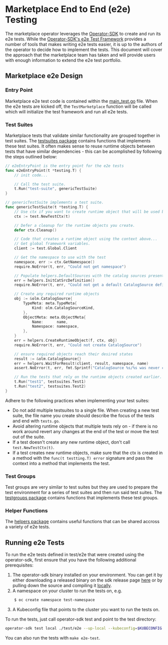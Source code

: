 # Marketplace End to End (e2e) Testing

The marketplace operator leverages the [Operator-SDK](https://github.com/operator-framework/operator-sdk/) to create and run its e2e tests. While the [Operator-SDK's e2e Test Framework](https://github.com/operator-framework/operator-sdk/blob/master/doc/test-framework/writing-e2e-tests.md) provides a number of tools that makes writing e2e tests easier, it is up to the authors of the operator to decide how to implement the tests. This document will cover the approach that the marketplace team has taken and will provide users with enough information to extend the e2e test portfolio.

## Marketplace e2e Design

### Entry Point

Marketplace e2e test code is contained within the [main_test.go](../test/e2e/main_test.go) file. When the e2e tests are kicked off, the `TestMarketplace` function will be called which will initialize the test framework and run all e2e tests.

### Test Suites

Marketplace tests that validate similar functionality are grouped together in test suites. The [testsuites package](../test/testsuites) contains functions that implements these test suites. It often makes sense to reuse runtime objects between tests that have similar dependencies - this can be acomplished by following the steps outlined below:

```go
// e2eEntryPoint is the entry point for the e2e tests
func e2eEntryPoint(t *testing.T) {
    // init code...

    // Call the test suite.
    t.Run("test-suite", genericTestSuite)
}

// genericTestSuite implements a test suite.
func genericTestSuite(t *testing.T) {
    // Use ctx if you want to create runtime object that will be used by tests in the test suite.
    ctx := test.NewTestCtx(t)

    // Defer a cleanup for the runtime objects you create.
    defer ctx.Cleanup()

    // Code that creates a runtime object using the context above...
    // Get global framework variables.
	client := test.Global.Client

    // Get the namespace to use with the test
    namespace, err := ctx.GetNamespace()
	require.NoError(t, err, "Could not get namespace")

    // Populate helpers.DefaultSources with the catalog sources present in defaults directory
    err = helpers.InitCatSrcDefinition()
    require.NoError(t, err, "Could not get a default CatalogSource definitions from disk")

    // Create any required runtime objects
    obj := &olm.CatalogSource{
        TypeMeta: meta.TypeMeta{
            Kind: olm.CatalogSourceKind,
        },
        ObjectMeta: meta.ObjectMeta{
            Name:      name,
            Namespace: namespace,
        },
    }
    err = helpers.CreateRuntimeObject(f, ctx, obj)
    require.NoError(t, err, "Could not create CatalogSource")

    // ensure required objects reach their desired states
	result := &olm.CatalogSource{}
	err = helpers.WaitForResult(client, result, namespace, name)
	assert.NoError(t, err, fmt.Sprintf("CatalogSource %s/%s was never created", namespace, name))

    // Run the tests that rely on the runtime objects created earlier.
    t.Run("test1", testsuites.Test1)
    t.Run("test2", testsuites.Test2)
}
```

Adhere to the following practices when implementing your test suites:

* Do not add multiple testsuites to a single file. When creating a new test suite, the file name you create should describe the focus of the tests and end with `tests.go`.
* Avoid altering runtime objects that multiple tests rely on - if there is no work around revert any changes at the end of the test or move the test out of the suite.
* If a test doesn't create any new runtime object, don't call `test.NewTestCtx(t)`.
* If a test creates new runtime objects, make sure that the ctx is created in a method with the `func(t testting.T) error` signature and pass the context into a method that implements the test.

### Test Groups

Test groups are very similar to test suites but they are used to prepare the test environment for a series of test suites and then run said test suites. The [testgroups package](../test/testgroups) contains functions that implements these test groups.

### Helper Functions

The [helpers package](../test/helpers) contains useful functions that can be shared accross a variety of e2e tests.

## Running e2e Tests

To run the e2e tests defined in test/e2e that were created using the operator-sdk, first ensure that you have the following additional prerequisites:

1. The operator-sdk binary installed on your environment. You can get it by either downloading a released binary on the sdk release page [here](https://github.com/operator-framework/operator-sdk/releases/) or by pulling down the source and compiling it [locally](https://github.com/operator-framework/operator-sdk).
2. A namespace on your cluster to run the tests on, e.g.
```bash
    $ oc create namespace test-namespace
```
3. A Kubeconfig file that points to the cluster you want to run the tests on.

To run the tests, just call operator-sdk test and point to the test directory:

```bash
operator-sdk test local ./test/e2e --up-local --kubeconfig=$KUBECONFIG --namespace $TEST_NAMESPACE
```

You can also run the tests with `make e2e-test`.
